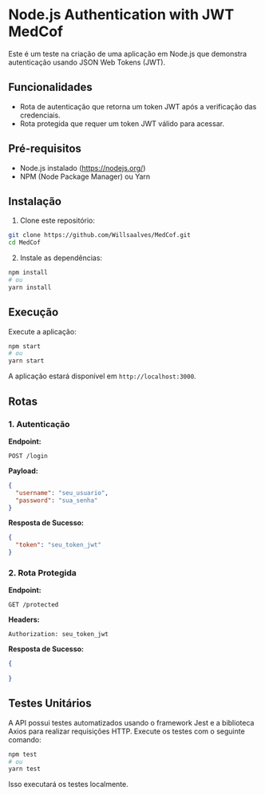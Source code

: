 

# Node.js Authentication with JWT MedCof

Este é um teste na criação de uma aplicação em Node.js que demonstra autenticação usando JSON Web Tokens (JWT). 

## Funcionalidades

- Rota de autenticação que retorna um token JWT após a verificação das credenciais.
- Rota protegida que requer um token JWT válido para acessar.

## Pré-requisitos

- Node.js instalado (https://nodejs.org/)
- NPM (Node Package Manager) ou Yarn

## Instalação

1. Clone este repositório:

```bash
git clone https://github.com/Willsaalves/MedCof.git
cd MedCof
```

2. Instale as dependências:

```bash
npm install
# ou
yarn install
```

## Execução

Execute a aplicação:  

```bash
npm start
# ou
yarn start
```

A aplicação estará disponível em `http://localhost:3000`.


## Rotas

### 1. Autenticação

**Endpoint:**

```
POST /login
```

**Payload:**

```json
{
  "username": "seu_usuario",
  "password": "sua_senha"
}
```

**Resposta de Sucesso:**

```json
{
  "token": "seu_token_jwt"
}
```

### 2. Rota Protegida

**Endpoint:**

```
GET /protected
```

**Headers:**

```
Authorization: seu_token_jwt
```

**Resposta de Sucesso:**

```json
{
  
}
```

## Testes Unitários

A API possui testes automatizados usando o framework Jest e a biblioteca Axios para realizar requisições HTTP. Execute os testes com o seguinte comando:

```bash
npm test
# ou
yarn test
```

Isso executará os testes localmente.

